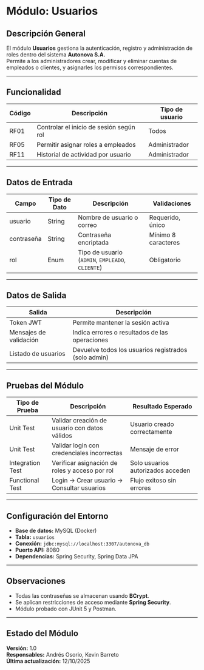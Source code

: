 # Módulo: Usuarios

## Descripción General
El módulo **Usuarios** gestiona la autenticación, registro y administración de roles dentro del sistema **Autonova S.A.**  
Permite a los administradores crear, modificar y eliminar cuentas de empleados o clientes, y asignarles los permisos correspondientes.

---

## Funcionalidad
| Código | Descripción | Tipo de usuario |
|---------|--------------|-----------------|
| RF01 | Controlar el inicio de sesión según rol | Todos |
| RF05 | Permitir asignar roles a empleados | Administrador |
| RF11 | Historial de actividad por usuario | Administrador |

---

## Datos de Entrada
| Campo | Tipo de Dato | Descripción | Validaciones |
|--------|---------------|-------------|---------------|
| usuario | String | Nombre de usuario o correo | Requerido, único |
| contraseña | String | Contraseña encriptada | Mínimo 8 caracteres |
| rol | Enum | Tipo de usuario (`ADMIN`, `EMPLEADO`, `CLIENTE`) | Obligatorio |

---

## Datos de Salida
| Salida | Descripción |
|---------|--------------|
| Token JWT | Permite mantener la sesión activa |
| Mensajes de validación | Indica errores o resultados de las operaciones |
| Listado de usuarios | Devuelve todos los usuarios registrados (solo admin) |

---

## Pruebas del Módulo

| Tipo de Prueba | Descripción | Resultado Esperado |
|----------------|--------------|--------------------|
| Unit Test | Validar creación de usuario con datos válidos | Usuario creado correctamente |
| Unit Test | Validar login con credenciales incorrectas | Mensaje de error |
| Integration Test | Verificar asignación de roles y acceso por rol | Solo usuarios autorizados acceden |
| Functional Test | Login → Crear usuario → Consultar usuarios | Flujo exitoso sin errores |

---

## Configuración del Entorno
- **Base de datos:** MySQL (Docker)
- **Tabla:** `usuarios`
- **Conexión:** `jdbc:mysql://localhost:3307/autonova_db`
- **Puerto API:** 8080
- **Dependencias:** Spring Security, Spring Data JPA

---

## Observaciones
- Todas las contraseñas se almacenan usando **BCrypt**.
- Se aplican restricciones de acceso mediante **Spring Security**.
- Módulo probado con JUnit 5 y Postman.

---

## Estado del Módulo
**Versión:** 1.0  
**Responsables:** Andrés Osorio, Kevin Barreto  
**Última actualización:** 12/10/2025
